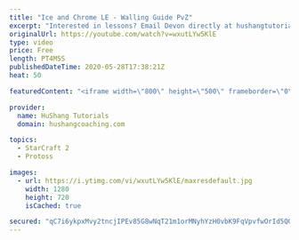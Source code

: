 ```yaml
---
title: "Ice and Chrome LE - Walling Guide PvZ"
excerpt: "Interested in lessons? Email Devon directly at hushangtutorials@outlook.com ------------------------------------------------------------------------------------------------------- Want to support HuShang Tutorials directly? Patreon is a website where you can contribute a monthly donation that will help"
originalUrl: https://youtube.com/watch?v=wxutLYw5KlE
type: video
price: Free
length: PT4M5S
publishedDateTime: 2020-05-28T17:38:21Z
heat: 50

featuredContent: "<iframe width=\"800\" height=\"500\" frameborder=\"0\" src=\"https://www.youtube.com/embed/wxutLYw5KlE\" allow=\"accelerometer; autoplay; encrypted-media; gyroscope; picture-in-picture\" allowfullscreen></iframe>"

provider:
  name: HuShang Tutorials
  domain: hushangcoaching.com

topics:
  - StarCraft 2
  - Protoss

images:
  - url: https://i.ytimg.com/vi/wxutLYw5KlE/maxresdefault.jpg
    width: 1280
    height: 720
    isCached: true

secured: "qC7i6ykpxMvy2tncjIPEv85G8wNqT21m1orMNyhYzH0vbK9FqVpvfwOrId5QQ8wj6WEVFngPj5eUnxKJ8HPSn/3e/E79fh1UU4IoBGEhKUur8535YPh+TkWszLCprIq3hKW28hL3RX5HXsa2UqYyLNSxhes2LH3nYJpCYD/ThOOUKq7V3bVqyjHzeRjp6YsrG4whB6cuD+FaEY9hHCatHkIOrWAKw3FJbxTmP8i4t2C7eO4065BqTRahpCfIDjng3+FIFvVieeqAU7LkzXZ/Rp2+PXHxk0qUMpC9vVwR7FtlrL72cpBQffwNxUsorGP3/QJvYAs3+Wke7Yj5t/oHltv13V2BM5p0A1m4GXyp/qLMBA7jjGJOWHxdXxAlV2F1MJi6BFLshUlfbDt5x34BmkrzxPNlv5h4H+e7OJmIlsk=;Ub82MNABzOB6ohbldyDJGQ=="
---
```


